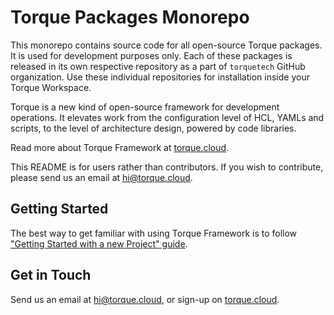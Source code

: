 # Torque Packages Monorepo

This monorepo contains source code for all open-source Torque packages. It is used for development purposes only. Each of these packages is released in its own respective repository as a part of `torquetech` GitHub organization. Use these individual repositories for installation inside your Torque Workspace.

Torque is a new kind of open-source framework for development operations. It elevates work from the configuration level of HCL, YAMLs and scripts, to the level of architecture design, powered by code libraries. 

Read more about Torque Framework at [torque.cloud](https://www.torque.cloud).

This README is for users rather than contributors. If you wish to contribute, please send us an email at [hi@torque.cloud](mailto:hi@torque.cloud).

## Getting Started

The best way to get familiar with using Torque Framework is to follow ["Getting Started with a new Project" guide](https://docs.torque.cloud/2-getting-started-new/index.html).

## Get in Touch

Send us an email at [hi@torque.cloud](mailto:hi@torque.cloud), or sign-up on [torque.cloud](https://www.torque.cloud).
